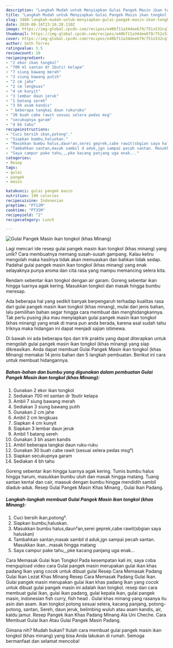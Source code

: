 ```yaml
---
description: "Langkah Mudah untuk Menyiapkan Gulai Pangek Masin ikan tongkol (khas Minang), Bikin Ngiler"
title: "Langkah Mudah untuk Menyiapkan Gulai Pangek Masin ikan tongkol (khas Minang), Bikin Ngiler"
slug: 3480-langkah-mudah-untuk-menyiapkan-gulai-pangek-masin-ikan-tongkol-khas-minang-bikin-ngiler
date: 2020-08-16T23:16:28.110Z
image: https://img-global.cpcdn.com/recipes/e40bf11a34dee679/751x532cq70/gulai-pangek-masin-ikan-tongkol-khas-minang-foto-resep-utama.jpg
thumbnail: https://img-global.cpcdn.com/recipes/e40bf11a34dee679/751x532cq70/gulai-pangek-masin-ikan-tongkol-khas-minang-foto-resep-utama.jpg
cover: https://img-global.cpcdn.com/recipes/e40bf11a34dee679/751x532cq70/gulai-pangek-masin-ikan-tongkol-khas-minang-foto-resep-utama.jpg
author: Seth Torres
ratingvalue: 3.5
reviewcount: 10
recipeingredient:
- "2 ekor ikan tongkol"
- "700 ml santan dr 1butir kelapa"
- "7 siung bawang merah"
- "3 siung bawang putih"
- "2 cm jahe"
- "2 cm lengkuas"
- "4 cm kunyit"
- "3 lembar daun jeruk"
- "1 batang sereh"
- "3 bh asam kandis"
- " beberapa tangkai daun rukuruku"
- "30 buah cabe rawit sesuai selera pedas msg"
- "secukupnya garam"
- "4 bh tahu"
recipeinstructions:
- "Cuci bersih ikan,potong²."
- "Siapkan bumbu,haluskan."
- "Masukkan bumbu halus,daun²an,serei geprek,cabe rawit(sbgian saya haluskan)"
- "Tambahkan santan,masak sambil d aduk,jgn sampai pecah santan. Masukkan ikan...masak hingga matang"
- "Saya campur pake tahu,,,pke kacang panjang uga enak..."
categories:
- Resep
tags:
- gulai
- pangek
- masin

katakunci: gulai pangek masin 
nutrition: 199 calories
recipecuisine: Indonesian
preptime: "PT12M"
cooktime: "PT35M"
recipeyield: "2"
recipecategory: Lunch

---
```



![Gulai Pangek Masin ikan tongkol (khas Minang)](https://img-global.cpcdn.com/recipes/e40bf11a34dee679/751x532cq70/gulai-pangek-masin-ikan-tongkol-khas-minang-foto-resep-utama.jpg)

Lagi mencari ide resep gulai pangek masin ikan tongkol (khas minang) yang unik? Cara membuatnya memang susah-susah gampang. Kalau keliru mengolah maka hasilnya tidak akan memuaskan dan bahkan tidak sedap. Padahal gulai pangek masin ikan tongkol (khas minang) yang enak selayaknya punya aroma dan cita rasa yang mampu memancing selera kita.

Rendam sebentar ikan tongkol dengan air garam. Goreng sebentar ikan hingga luarnya agak kering. Masukkan tongkol dan masak hingga bumbu meresap.

Ada beberapa hal yang sedikit banyak berpengaruh terhadap kualitas rasa dari gulai pangek masin ikan tongkol (khas minang), mulai dari jenis bahan, lalu pemilihan bahan segar hingga cara membuat dan menghidangkannya. Tak perlu pusing jika mau menyiapkan gulai pangek masin ikan tongkol (khas minang) yang enak di mana pun anda berada, karena asal sudah tahu triknya maka hidangan ini dapat menjadi sajian istimewa.


Di bawah ini ada beberapa tips dan trik praktis yang dapat diterapkan untuk mengolah gulai pangek masin ikan tongkol (khas minang) yang siap dikreasikan. Anda dapat membuat Gulai Pangek Masin ikan tongkol (khas Minang) memakai 14 jenis bahan dan 5 langkah pembuatan. Berikut ini cara untuk membuat hidangannya.

<!--inarticleads1-->

##### Bahan-bahan dan bumbu yang digunakan dalam pembuatan Gulai Pangek Masin ikan tongkol (khas Minang):

1. Gunakan 2 ekor ikan tongkol
1. Sediakan 700 ml santan dr 1butir kelapa
1. Ambil 7 siung bawang merah
1. Sediakan 3 siung bawang putih
1. Gunakan 2 cm jahe
1. Ambil 2 cm lengkuas
1. Siapkan 4 cm kunyit
1. Siapkan 3 lembar daun jeruk
1. Ambil 1 batang sereh
1. Gunakan 3 bh asam kandis
1. Ambil  beberapa tangkai daun ruku-ruku
1. Gunakan 30 buah cabe rawit (sesuai selera pedas msg²)
1. Siapkan secukupnya garam
1. Sediakan 4 bh tahu


Goreng sebentar ikan hingga luarnya agak kering. Tumis bumbu halus hingga harum, masukkan bumbu utuh dan masak hingga matang. Tuang santan kental dan cair, maasuk dengan bumbu hingga mendidih sambil diaduk-aduk. Resep Gulai Pangek Masin Khas Minang , Gulai Ikan Padang. 

<!--inarticleads2-->

##### Langkah-langkah membuat Gulai Pangek Masin ikan tongkol (khas Minang):

1. Cuci bersih ikan,potong².
1. Siapkan bumbu,haluskan.
1. Masukkan bumbu halus,daun²an,serei geprek,cabe rawit(sbgian saya haluskan)
1. Tambahkan santan,masak sambil d aduk,jgn sampai pecah santan. Masukkan ikan...masak hingga matang
1. Saya campur pake tahu,,,pke kacang panjang uga enak...


Cara Memasak Gulai Ikan Tongkol Pada kesempatan kali ini, saya coba mengupload video cara Gulai pangek masin merupakan gulai ikan khas padang Ikan yang cocok untuk dibuat gulai Resep Cara Memasak Padang Gulai Ikan Lezat Khas Minang Resep Cara Memasak Padang Gulai Ikan. Gulai pangek masin merupakan gulai ikan khas padang Ikan yang cocok untuk dibuat gulai pangek masin ini adalah ikan tongkol. resep dan cara membuat gulai ikan, gulai ikan padang, gulai kepala ikan, gulai pangek masin, indonesian fish curry, fish head . Gulai khas minang yang rasanya itu asin dan asam. ikan tongkol potong sesuai selera, kacang panjang, potong-potong, santan, Sereh, daun jeruk, belimbing wuluh atau asam kandis, air, kaldu jamur. Resep Pangek Ikan Khas Padang Minang Ala Uni Cheche. Cara Membuat Gulai Ikan Atau Gulai Pangek Masin Padang. 

Gimana nih? Mudah bukan? Itulah cara membuat gulai pangek masin ikan tongkol (khas minang) yang bisa Anda lakukan di rumah. Semoga bermanfaat dan selamat mencoba!
